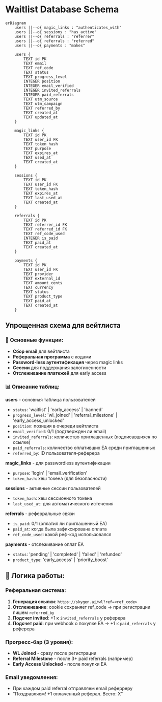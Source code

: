 # Waitlist Database Schema

```mermaid
erDiagram
    users ||--o{ magic_links : "authenticates_with"
    users ||--o{ sessions : "has_active"
    users ||--o{ referrals : "referrer"
    users ||--o{ referrals : "referred"
    users ||--o{ payments : "makes"

    users {
        TEXT id PK
        TEXT email
        TEXT ref_code
        TEXT status
        TEXT progress_level
        INTEGER position
        INTEGER email_verified
        INTEGER invited_referrals
        INTEGER paid_referrals
        TEXT utm_source
        TEXT utm_campaign
        TEXT referred_by
        TEXT created_at
        TEXT updated_at
    }

    magic_links {
        TEXT id PK
        TEXT user_id FK
        TEXT token_hash
        TEXT purpose
        TEXT expires_at
        TEXT used_at
        TEXT created_at
    }

    sessions {
        TEXT id PK
        TEXT user_id FK
        TEXT token_hash
        TEXT expires_at
        TEXT last_used_at
        TEXT created_at
    }

    referrals {
        TEXT id PK
        TEXT referrer_id FK
        TEXT referred_id FK
        TEXT ref_code_used
        INTEGER is_paid
        TEXT paid_at
        TEXT created_at
    }

    payments {
        TEXT id PK
        TEXT user_id FK
        TEXT provider
        TEXT external_id
        TEXT amount_cents
        TEXT currency
        TEXT status
        TEXT product_type
        TEXT paid_at
        TEXT created_at
    }
```

## Упрощенная схема для вейтлиста

### 🎯 Основные функции:
- **Сбор email** для вейтлиста
- **Реферальная программа** с кодами
- **Password-less аутентификация** через magic links
- **Сессии** для поддержания залогиненности
- **Отслеживание платежей** для early access

### 📊 Описание таблиц:

**users** - основная таблица пользователей
- `status`: 'waitlist' | 'early_access' | 'banned'
- `progress_level`: 'wl_joined' | 'referral_milestone' | 'early_access_unlocked'
- `position`: позиция в очереди вейтлиста
- `email_verified`: 0/1 (подтвержден ли email)
- `invited_referrals`: количество приглашенных (подписавшихся по ссылке)
- `paid_referrals`: количество оплативших EA среди приглашенных
- `referred_by`: ID пользователя-реферера

**magic_links** - для passwordless аутентификации
- `purpose`: 'login' | 'email_verification'
- `token_hash`: хеш токена (для безопасности)

**sessions** - активные сессии пользователей
- `token_hash`: хеш сессионного токена
- `last_used_at`: для автоматического истечения

**referrals** - реферральные связи
- `is_paid`: 0/1 (оплатил ли приглашенный EA)
- `paid_at`: когда была зафиксирована оплата
- `ref_code_used`: какой реф-код использовался

**payments** - отслеживание оплат EA
- `status`: 'pending' | 'completed' | 'failed' | 'refunded'
- `product_type`: 'early_access' | 'priority_boost'

## 🚀 Логика работы:

### Реферальная система:
1. **Генерация ссылки**: `https://skygen.ai/wl?ref=<ref_code>`
2. **Отслеживание**: cookie сохраняет ref_code → при регистрации пишем `referred_by`
3. **Подсчет invited**: +1 к `invited_referrals` у реферера
4. **Подсчет paid**: при webhook о покупке EA → +1 к `paid_referrals` у реферера

### Прогресс-бар (3 уровня):
- **WL Joined** - сразу после регистрации
- **Referral Milestone** - после 3+ paid referrals (например)
- **Early Access Unlocked** - после покупки EA

### Email уведомления:
- При каждом paid referral отправляем email реферреру
- "Поздравляем! +1 оплаченный реферал. Всего: X"
